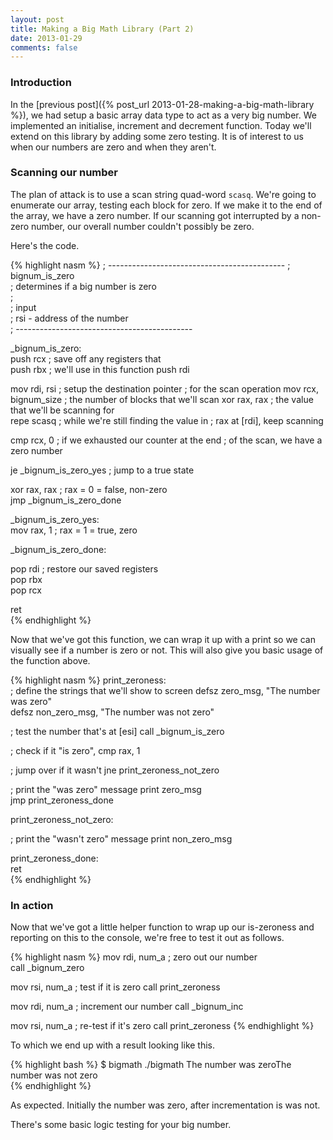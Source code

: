 ```yaml
---
layout: post
title: Making a Big Math Library (Part 2)
date: 2013-01-29
comments: false
---
```


### Introduction

In the [previous post]({% post_url 2013-01-28-making-a-big-math-library %}), we had setup a basic array data type to act as a very big number. We implemented an initialise, increment and decrement function. Today we'll extend on this library by adding some zero testing. It is of interest to us when our numbers are zero and when they aren't.

### Scanning our number

The plan of attack is to use a scan string quad-word `scasq`. We're going to enumerate our array, testing each block for zero. If we make it to the end of the array, we have a zero number. If our scanning got interrupted by a non-zero number, our overall number couldn't possibly be zero.

Here's the code.

{% highlight nasm %}
; --------------------------------------------
; bignum_is_zero                              
; determines if a big number is zero          
;                                             
; input                                       
; rsi - address of the number                 
; --------------------------------------------
                                              
_bignum_is_zero:                              
  push  rcx                   ; save off any registers that                                   
  push  rbx                   ; we'll use in this function
  push  rdi                                  
                                              
  mov   rdi, rsi              ; setup the destination pointer
                              ; for the scan operation
  mov   rcx, bignum_size      ; the number of blocks that we'll scan
  xor   rax, rax              ; the value that we'll be scanning for                   
  repe  scasq                 ; while we're still finding the value in
                              ; rax at [rdi], keep scanning
                                              
  cmp   rcx, 0                ; if we exhausted our counter at the end
                              ; of the scan, we have a zero number

  je    _bignum_is_zero_yes   ; jump to a true state               
                                              
  xor   rax, rax              ; rax = 0 = false, non-zero               
  jmp   _bignum_is_zero_done                 
                                              
_bignum_is_zero_yes:                          
  mov   rax, 1                ; rax = 1 = true, zero               
                                              
_bignum_is_zero_done:                         
                                              
  pop   rdi                   ; restore our saved registers               
  pop   rbx                                  
  pop   rcx                                  
                                              
  ret                                        
{% endhighlight %}

Now that we've got this function, we can wrap it up with a print so we can visually see if a number is zero or not. This will also give you basic usage of the function above.

{% highlight nasm %}
print_zeroness:                                 
  ; define the strings that we'll show to screen
  defsz zero_msg, "The number was zero"        
  defsz non_zero_msg, "The number was not zero"
  
  ; test the number that's at [esi]
  call  _bignum_is_zero            

  ; check if it "is zero", 
  cmp   rax, 1             

  ; jump over if it wasn't
  jne   print_zeroness_not_zero                
  
  ; print the "was zero" message
  print zero_msg                               
  jmp   print_zeroness_done                    
                                                
print_zeroness_not_zero:                        
  
  ; print the "wasn't zero" message
  print non_zero_msg                           
                                                
print_zeroness_done:                            
  ret                                          
{% endhighlight %}

### In action

Now that we've got a little helper function to wrap up our is-zeroness and reporting on this to the console, we're free to test it out as follows.

{% highlight nasm %}
mov   rdi, num_a      ; zero out our number     
call  _bignum_zero   
                        
mov   rsi, num_a      ; test if it is zero
call  print_zeroness 
                        
mov   rdi, num_a      ; increment our number
call  _bignum_inc    
                        
mov   rsi, num_a      ; re-test if it's zero
call  print_zeroness 
{% endhighlight %}

To which we end up with a result looking like this.

{% highlight bash %}
$  bigmath  ./bigmath
The number was zeroThe number was not zero                               
{% endhighlight %}

As expected. Initially the number was zero, after incrementation is was not.

There's some basic logic testing for your big number.